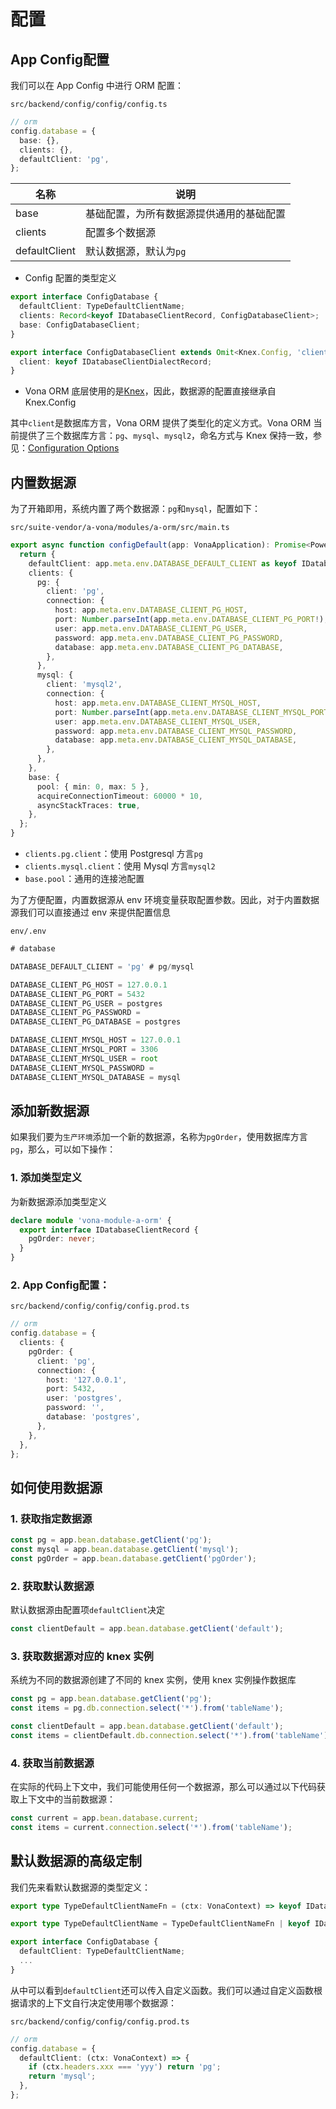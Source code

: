 # 配置

## App Config配置

我们可以在 App Config 中进行 ORM 配置：

`src/backend/config/config/config.ts`

``` typescript
// orm
config.database = {
  base: {},
  clients: {},
  defaultClient: 'pg',
};
```

|名称|说明|
|--|--|
|base|基础配置，为所有数据源提供通用的基础配置|
|clients|配置多个数据源|
|defaultClient|默认数据源，默认为`pg`|

* Config 配置的类型定义

``` typescript
export interface ConfigDatabase {
  defaultClient: TypeDefaultClientName;
  clients: Record<keyof IDatabaseClientRecord, ConfigDatabaseClient>;
  base: ConfigDatabaseClient;
}

export interface ConfigDatabaseClient extends Omit<Knex.Config, 'client'> {
  client: keyof IDatabaseClientDialectRecord;
}
```

* Vona ORM 底层使用的是[Knex](https://knexjs.org/)，因此，数据源的配置直接继承自 Knex.Config

其中`client`是数据库方言，Vona ORM 提供了类型化的定义方式。Vona ORM 当前提供了三个数据库方言：`pg`、`mysql`、`mysql2`，命名方式与 Knex 保持一致，参见：[Configuration Options](https://knexjs.org/guide/#configuration-options)


## 内置数据源

为了开箱即用，系统内置了两个数据源：`pg`和`mysql`，配置如下：

`src/suite-vendor/a-vona/modules/a-orm/src/main.ts`

``` typescript
export async function configDefault(app: VonaApplication): Promise<PowerPartial<ConfigDatabase>> {
  return {
    defaultClient: app.meta.env.DATABASE_DEFAULT_CLIENT as keyof IDatabaseClientRecord,
    clients: {
      pg: {
        client: 'pg',
        connection: {
          host: app.meta.env.DATABASE_CLIENT_PG_HOST,
          port: Number.parseInt(app.meta.env.DATABASE_CLIENT_PG_PORT!),
          user: app.meta.env.DATABASE_CLIENT_PG_USER,
          password: app.meta.env.DATABASE_CLIENT_PG_PASSWORD,
          database: app.meta.env.DATABASE_CLIENT_PG_DATABASE,
        },
      },
      mysql: {
        client: 'mysql2',
        connection: {
          host: app.meta.env.DATABASE_CLIENT_MYSQL_HOST,
          port: Number.parseInt(app.meta.env.DATABASE_CLIENT_MYSQL_PORT!),
          user: app.meta.env.DATABASE_CLIENT_MYSQL_USER,
          password: app.meta.env.DATABASE_CLIENT_MYSQL_PASSWORD,
          database: app.meta.env.DATABASE_CLIENT_MYSQL_DATABASE,
        },
      },
    },
    base: {
      pool: { min: 0, max: 5 },
      acquireConnectionTimeout: 60000 * 10,
      asyncStackTraces: true,
    },
  };
}
```

* `clients.pg.client`：使用 Postgresql 方言`pg`
* `clients.mysql.client`：使用 Mysql 方言`mysql2`
* `base.pool`：通用的连接池配置

为了方便配置，内置数据源从 env 环境变量获取配置参数。因此，对于内置数据源我们可以直接通过 env 来提供配置信息

`env/.env`

``` typescript
# database

DATABASE_DEFAULT_CLIENT = 'pg' # pg/mysql

DATABASE_CLIENT_PG_HOST = 127.0.0.1
DATABASE_CLIENT_PG_PORT = 5432
DATABASE_CLIENT_PG_USER = postgres
DATABASE_CLIENT_PG_PASSWORD = 
DATABASE_CLIENT_PG_DATABASE = postgres

DATABASE_CLIENT_MYSQL_HOST = 127.0.0.1
DATABASE_CLIENT_MYSQL_PORT = 3306
DATABASE_CLIENT_MYSQL_USER = root
DATABASE_CLIENT_MYSQL_PASSWORD = 
DATABASE_CLIENT_MYSQL_DATABASE = mysql
```

## 添加新数据源

如果我们要为`生产环境`添加一个新的数据源，名称为`pgOrder`，使用数据库方言`pg`，那么，可以如下操作：

### 1. 添加类型定义

为新数据源添加类型定义

``` typescript
declare module 'vona-module-a-orm' {
  export interface IDatabaseClientRecord {
    pgOrder: never;
  }
}
```

### 2. App Config配置：

`src/backend/config/config/config.prod.ts`

``` typescript
// orm
config.database = {
  clients: {
    pgOrder: {
      client: 'pg',
      connection: {
        host: '127.0.0.1',
        port: 5432,
        user: 'postgres',
        password: '',
        database: 'postgres',
      },
    },
  },
};
```

## 如何使用数据源

### 1. 获取指定数据源

``` typescript
const pg = app.bean.database.getClient('pg');
const mysql = app.bean.database.getClient('mysql');
const pgOrder = app.bean.database.getClient('pgOrder');
```

### 2. 获取默认数据源

默认数据源由配置项`defaultClient`决定

``` typescript
const clientDefault = app.bean.database.getClient('default');
```

### 3. 获取数据源对应的 knex 实例

系统为不同的数据源创建了不同的 knex 实例，使用 knex 实例操作数据库

``` typescript
const pg = app.bean.database.getClient('pg');
const items = pg.db.connection.select('*').from('tableName');

const clientDefault = app.bean.database.getClient('default');
const items = clientDefault.db.connection.select('*').from('tableName');
```

### 4. 获取当前数据源

在实际的代码上下文中，我们可能使用任何一个数据源，那么可以通过以下代码获取上下文中的当前数据源：

``` typescript
const current = app.bean.database.current;
const items = current.connection.select('*').from('tableName');
```

## 默认数据源的高级定制

我们先来看默认数据源的类型定义：

``` typescript
export type TypeDefaultClientNameFn = (ctx: VonaContext) => keyof IDatabaseClientRecord;

export type TypeDefaultClientName = TypeDefaultClientNameFn | keyof IDatabaseClientRecord;

export interface ConfigDatabase {
  defaultClient: TypeDefaultClientName;
  ...
}
```

从中可以看到`defaultClient`还可以传入自定义函数。我们可以通过自定义函数根据请求的上下文自行决定使用哪个数据源：

`src/backend/config/config/config.prod.ts`

``` typescript
// orm
config.database = {
  defaultClient: (ctx: VonaContext) => {
    if (ctx.headers.xxx === 'yyy') return 'pg';
    return 'mysql';
  },
};
```
